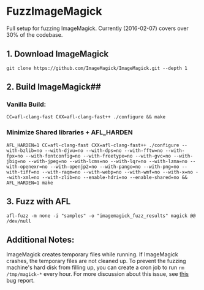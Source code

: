 # FuzzImageMagick
Full setup for fuzzing ImageMagick. Currently (2016-02-07) covers over 30% of the codebase.

## 1. Download ImageMagick
    git clone https://github.com/ImageMagick/ImageMagick.git --depth 1

## 2. Build ImageMagick##

### Vanilla Build:

    CC=afl-clang-fast CXX=afl-clang-fast++ ./configure && make

### Minimize Shared libraries + AFL_HARDEN
    AFL_HARDEN=1 CC=afl-clang-fast CXX=afl-clang-fast++ ./configure --with-bzlib=no --with-djvu=no --with-dps=no --with-fftw=no --with-fpx=no --with-fontconfig=no --with-freetype=no --with-gvc=no --with-jbig=no --with-jpeg=no --with-lcms=no --with-lqr=no --with-lzma=no --with-openexr=no --with-openjp2=no --with-pango=no --with-png=no --with-tiff=no --with-raqm=no --with-webp=no --with-wmf=no --with-x=no --with-xml=no --with-zlib=no --enable-hdri=no --enable-shared=no && AFL_HARDEN=1 make

## 3. Fuzz with AFL

    afl-fuzz -m none -i "samples" -o "imagemagick_fuzz_results" magick @@ /dev/null
    
## Additional Notes:
ImageMagick creates temporary files while running. If ImageMagick crashes, the temporary files are not cleaned up. To prevent the fuzzing machine's hard disk from filling up, you can create a cron job to run `rm /tmp/magick-*` every hour. For more discussion about this issue, see [this](https://github.com/ImageMagick/ImageMagick/issues/139) bug report.
